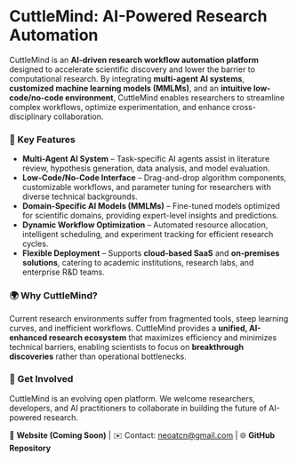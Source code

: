 # CuttleMind: AI-Powered Research Automation  

CuttleMind is an **AI-driven research workflow automation platform** designed to accelerate scientific discovery and lower the barrier to computational research. By integrating **multi-agent AI systems**, **customized machine learning models (MMLMs)**, and an **intuitive low-code/no-code environment**, CuttleMind enables researchers to streamline complex workflows, optimize experimentation, and enhance cross-disciplinary collaboration.  

### 🔹 Key Features  
- **Multi-Agent AI System** – Task-specific AI agents assist in literature review, hypothesis generation, data analysis, and model evaluation.  
- **Low-Code/No-Code Interface** – Drag-and-drop algorithm components, customizable workflows, and parameter tuning for researchers with diverse technical backgrounds.  
- **Domain-Specific AI Models (MMLMs)** – Fine-tuned models optimized for scientific domains, providing expert-level insights and predictions.  
- **Dynamic Workflow Optimization** – Automated resource allocation, intelligent scheduling, and experiment tracking for efficient research cycles.  
- **Flexible Deployment** – Supports **cloud-based SaaS** and **on-premises solutions**, catering to academic institutions, research labs, and enterprise R&D teams.  

### 🌍 Why CuttleMind?  
Current research environments suffer from fragmented tools, steep learning curves, and inefficient workflows. CuttleMind provides a **unified, AI-enhanced research ecosystem** that maximizes efficiency and minimizes technical barriers, enabling scientists to focus on **breakthrough discoveries** rather than operational bottlenecks.  

### 🚀 Get Involved  
CuttleMind is an evolving open platform. We welcome researchers, developers, and AI practitioners to collaborate in building the future of AI-powered research.  

🔗 **Website (Coming Soon)** | ✉️ Contact: neoatcn@gmail.com | 🌐 **GitHub Repository**
